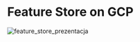 # Feature Store on GCP

![feature_store_prezentacja](https://github.com/eda6767/Feature-Store-on-GCP/assets/102791467/48b43ad9-b3b2-4a46-a8c4-3be791fb8e0f)
